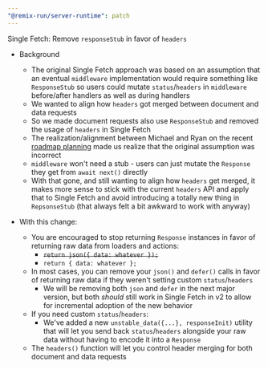 ```yaml
---
"@remix-run/server-runtime": patch
---
```


Single Fetch: Remove `responseStub` in favor of `headers`

* Background
  * The original Single Fetch approach was based on an assumption that an eventual `middleware` implementation would require something like `ResponseStub` so users could mutate `status`/`headers` in `middleware` before/after handlers as well as during handlers
  * We wanted to align how `headers` got merged between document and data requests
  * So we made document requests also use `ResponseStub` and removed the usage of `headers` in Single Fetch
  * The realization/alignment between Michael and Ryan on the recent [roadmap planning](https://www.youtube.com/watch?v=f5z_axCofW0) made us realize that the original assumption was incorrect
  * `middleware` won't need a stub - users can just mutate the `Response` they get from `await next()` directly
  * With that gone, and still wanting to align how `headers` get merged, it makes more sense to stick with the current `headers` API and apply that to Single Fetch and avoid introducing a totally new thing in `RepsonseStub` (that always felt a bit awkward to work with anyway)

* With this change:
  * You are encouraged to stop returning `Response` instances in favor of returning raw data from loaders and actions:
    * ~~`return json({ data: whatever });`~~
    * `return { data: whatever };`
  * In most cases, you can remove your `json()` and `defer()` calls in favor of returning raw data if they weren't setting custom `status`/`headers`
    * We will be removing both `json` and `defer` in the next major version, but both _should_ still work in Single Fetch in v2 to allow for incremental adoption of the new behavior
  * If you need custom `status`/`headers`:
    * We've added a new `unstable_data({...}, responseInit)` utility that will let you send back `status`/`headers` alongside your raw data without having to encode it into a `Response`
  * The `headers()` function will let you control header merging for both document and data requests
